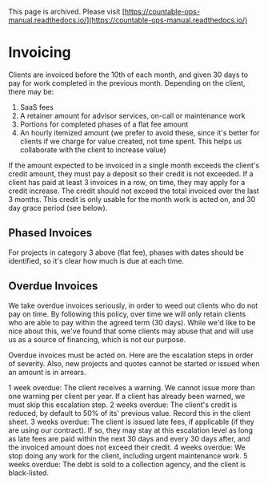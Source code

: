 This page is archived. Please visit [https://countable-ops-manual.readthedocs.io/](https://countable-ops-manual.readthedocs.io/)
# Invoicing

Clients are invoiced before the 10th of each month, and given 30 days to pay for work completed in the previous month. Depending on the client, there may be:

1. SaaS fees
2. A retainer amount for advisor services, on-call or maintenance work
3. Portions for completed phases of a flat fee amount
4. An hourly itemized amount (we prefer to avoid these, since it's better for clients if we charge for value created, not time spent. This helps us collaborate with the client to increase value)

If the amount expected to be invoiced in a single month exceeds the client's credit amount, they must pay a deposit so their credit is not exceeded. If a client has paid at least 3 invoices in a row, on time, they may apply for a credit increase. The credit should not exceed the total invoiced over the last 3 months. This credit is only usable for the month work is acted on, and 30 day grace period (see below).

## Phased Invoices

For projects in category 3 above (flat fee), phases with dates should be identified, so it's clear how much is due at each time.

## Overdue Invoices

We take overdue invoices seriously, in order to weed out clients who do not pay on time. By following this policy, over time we will only retain clients who are able to pay within the agreed term (30 days). While we'd like to be nice about this, we've found that some clients may abuse that and will use us as a source of financing, which is not our purpose.

Overdue invoices must be acted on. Here are the escalation steps in order of severity. Also, new projects and quotes cannot be started or issued when an amount is in arrears.

1 week overdue: The client receives a warning. We cannot issue more than one warning per client per year. If a client has already been warned, we must skip this escalation step.
2 weeks overdue: The client's credit is reduced, by default to 50% of its' previous value. Record this in the client sheet.
3 weeks overdue: The client is issued late fees, if applicable (if they are using our contract). If so, they may stay at this escalation level as long as late fees are paid within the next 30 days and every 30 days after, and the invoiced amount does not exceed their credit.
4 weeks overdue: We stop doing any work for the client, including urgent maintenance work.
5 weeks overdue: The debt is sold to a collection agency, and the client is black-listed.
